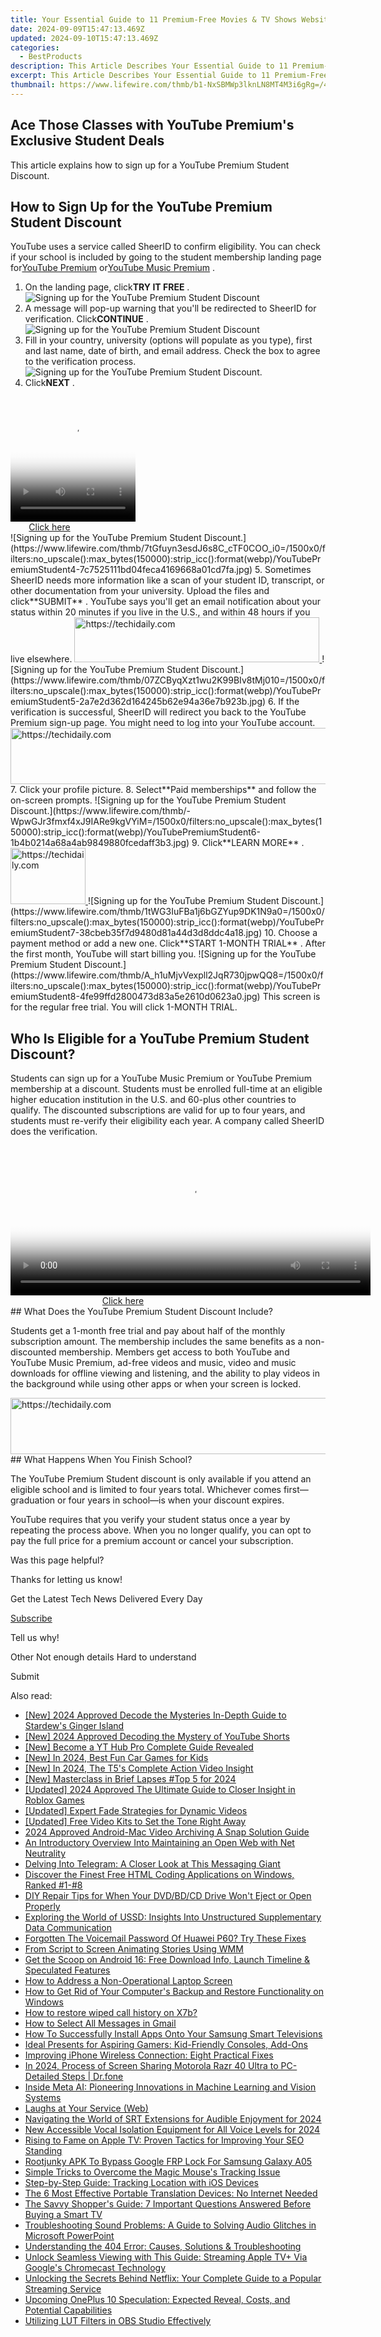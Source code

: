 ```yaml
---
title: Your Essential Guide to 11 Premium-Free Movies & TV Shows Websites
date: 2024-09-09T15:47:13.469Z
updated: 2024-09-10T15:47:13.469Z
categories:
  - BestProducts
description: This Article Describes Your Essential Guide to 11 Premium-Free Movies & TV Shows Websites
excerpt: This Article Describes Your Essential Guide to 11 Premium-Free Movies & TV Shows Websites
thumbnail: https://www.lifewire.com/thmb/b1-NxSBMWp3lknLN8MT4M3i6gRg=/400x300/filters:no_upscale():max_bytes(150000):strip_icc():format(webp)/man-with-tablet-and-headphones-on-train-629639549-59c3f06422fa3a00118b0616.jpg
---
```


## Ace Those Classes with YouTube Premium's Exclusive Student Deals
 This article explains how to sign up for a YouTube Premium Student Discount.  

## How to Sign Up for the YouTube Premium Student Discount

 YouTube uses a service called SheerID to confirm eligibility. You can check if your school is included by going to the student membership landing page for[YouTube Premium](https://www.lifewire.com/is-youtube-premium-worth-it-8584585 ) or[YouTube Music Premium](https://www.lifewire.com/what-is-youtube-music-4799054 ) .

1. On the landing page, click**TRY IT FREE** .  
![Signing up for the YouTube Premium Student Discount](https://www.lifewire.com/thmb/aPzRGgGmK-m-Aq3jVHeUISd_8aY=/1500x0/filters:no_upscale():max_bytes(150000):strip_icc():format(webp)/YouTubePremiumStudent1-4dd5ae1181f143c794fe3fe1d615e74f.jpg)
2. A message will pop-up warning that you'll be redirected to SheerID for verification. Click**CONTINUE** .  
![Signing up for the YouTube Premium Student Discount](https://www.lifewire.com/thmb/krc_P8NRwLzkc5h633qem4DYpjk=/1500x0/filters:no_upscale():max_bytes(150000):strip_icc():format(webp)/YouTubePremiumStudent2-ac9d06f65a8a46d8958e9682d297a560.jpg)
3. Fill in your country, university (options will populate as you type), first and last name, date of birth, and email address. Check the box to agree to the verification process.  
![Signing up for the YouTube Premium Student Discount.](https://www.lifewire.com/thmb/RbANARHcGpEqx7ykFJQlw7ekb88=/1500x0/filters:no_upscale():max_bytes(150000):strip_icc():format(webp)/YouTubePremiumStudent3-a3e301e3cb8145d0af9590f894384169.jpg)
4. Click**NEXT** .  
<!-- affiliate ads begin -->
<span id="1328683">
					<video width="200" height="200" style="cursor:pointer"
           poster="//a.impactradius-go.com/display-clicktoplayimage/1328683.png"
           onclick="if(!this.playClicked){this.play();this.setAttribute('controls',true);this.playClicked=true;}">
	   <source src="//a.impactradius-go.com/display-ad/15852-1328683">
	   <img src="//a.impactradius-go.com/display-clicktoplayimage/1328683.png" style="border: none; height: 100%; width: 100%; object-fit: contain">
	</video>
	<div style="width:125px;text-align:center"><a href="javascript:window.open(decodeURIComponent('https%3A%2F%2Fthefitville.pxf.io%2Fc%2F5597632%2F1328683%2F15852'), '_blank');void(0);">Click here</a></div>
</span>
<img height="0" width="0" src="https://imp.pxf.io/i/5597632/1328683/15852" style="position:absolute;visibility:hidden;" border="0" />
<!-- affiliate ads end -->
![Signing up for the YouTube Premium Student Discount.](https://www.lifewire.com/thmb/7tGfuyn3esdJ6s8C_cTF0COO_i0=/1500x0/filters:no_upscale():max_bytes(150000):strip_icc():format(webp)/YouTubePremiumStudent4-7c7525111bd04feca4169668a01cd7fa.jpg)
5. Sometimes SheerID needs more information like a scan of your student ID, transcript, or other documentation from your university. Upload the files and click**SUBMIT** . YouTube says you'll get an email notification about your status within 20 minutes if you live in the U.S., and within 48 hours if you live elsewhere.  
<!-- affiliate ads begin -->
<a href="https://aligracehair.sjv.io/c/5597632/2115919/19272" target="_top" id="2115919">
  <img src="//a.impactradius-go.com/display-ad/19272-2115919" border="0" alt="https://techidaily.com" width="392" height="72"/>
</a>
<img height="0" width="0" src="https://aligracehair.sjv.io/i/5597632/2115919/19272" style="position:absolute;visibility:hidden;" border="0" />
<!-- affiliate ads end -->
![Signing up for the YouTube Premium Student Discount.](https://www.lifewire.com/thmb/07ZCByqXzt1wu2K99BIv8tMj010=/1500x0/filters:no_upscale():max_bytes(150000):strip_icc():format(webp)/YouTubePremiumStudent5-2a7e2d362d164245b62e94a36e7b923b.jpg)
6. If the verification is successful, SheerID will redirect you back to the YouTube Premium sign-up page. You might need to log into your YouTube account.
<!-- affiliate ads begin -->
<a href="https://appsumo.8odi.net/c/5597632/2130885/7443" target="_top" id="2130885">
  <img src="//a.impactradius-go.com/display-ad/7443-2130885" border="0" alt="https://techidaily.com" width="600" height="90"/>
</a>
<img height="0" width="0" src="https://appsumo.8odi.net/i/5597632/2130885/7443" style="position:absolute;visibility:hidden;" border="0" />
<!-- affiliate ads end -->
7. Click your profile picture.
8. Select**Paid memberships** and follow the on-screen prompts.  
![Signing up for the YouTube Premium Student Discount.](https://www.lifewire.com/thmb/-WpwGJr3fmxf4xJ9IARe9kgVYiM=/1500x0/filters:no_upscale():max_bytes(150000):strip_icc():format(webp)/YouTubePremiumStudent6-1b4b0214a68a4ab9849880fcedaff3b3.jpg)
9. Click**LEARN MORE** .  
<!-- affiliate ads begin -->
<a href="https://25home.pxf.io/c/5597632/2123467/16836" target="_top" id="2123467">
  <img src="//a.impactradius-go.com/display-ad/16836-2123467" border="0" alt="https://techidaily.com" width="120" height="90"/>
</a>
<img height="0" width="0" src="https://25home.pxf.io/i/5597632/2123467/16836" style="position:absolute;visibility:hidden;" border="0" />
<!-- affiliate ads end -->
![Signing up for the YouTube Premium Student Discount.](https://www.lifewire.com/thmb/1tWG3IuFBa1j6bGZYup9DK1N9a0=/1500x0/filters:no_upscale():max_bytes(150000):strip_icc():format(webp)/YouTubePremiumStudent7-38cbeb35f7d9480d81a44d3d8ddc4a18.jpg)
10. Choose a payment method or add a new one. Click**START 1-MONTH TRIAL** . After the first month, YouTube will start billing you.  
![Signing up for the YouTube Premium Student Discount.](https://www.lifewire.com/thmb/A_h1uMjvVexpll2JqR730jpwQQ8=/1500x0/filters:no_upscale():max_bytes(150000):strip_icc():format(webp)/YouTubePremiumStudent8-4fe99ffd2800473d83a5e2610d0623a0.jpg)  
 This screen is for the regular free trial. You will click 1-MONTH TRIAL.

## Who Is Eligible for a YouTube Premium Student Discount?

 Students can sign up for a YouTube Music Premium or YouTube Premium membership at a discount. Students must be enrolled full-time at an eligible higher education institution in the U.S. and 60-plus other countries to qualify. The discounted subscriptions are valid for up to four years, and students must re-verify their eligibility each year. A company called SheerID does the verification.

<!-- affiliate ads begin -->
<span id="1983472">
					<video width="576" height="240" style="cursor:pointer"
           poster="//a.impactradius-go.com/display-clicktoplayimage/1983472.png"
           onclick="if(!this.playClicked){this.play();this.setAttribute('controls',true);this.playClicked=true;}">
	   <source src="//a.impactradius-go.com/display-ad/22993-1983472">
	   <img src="//a.impactradius-go.com/display-clicktoplayimage/1983472.png" style="border: none; height: 100%; width: 100%; object-fit: contain">
	</video>
	<div style="width:360px;text-align:center"><a href="javascript:window.open(decodeURIComponent('https%3A%2F%2Fhomestyler.sjv.io%2Fc%2F5597632%2F1983472%2F22993'), '_blank');void(0);">Click here</a></div>
</span>
<img height="0" width="0" src="https://imp.pxf.io/i/5597632/1983472/22993" style="position:absolute;visibility:hidden;" border="0" />
<!-- affiliate ads end -->
## What Does the YouTube Premium Student Discount Include?

 Students get a 1-month free trial and pay about half of the monthly subscription amount. The membership includes the same benefits as a non-discounted membership. Members get access to both YouTube and YouTube Music Premium, ad-free videos and music, video and music downloads for offline viewing and listening, and the ability to play videos in the background while using other apps or when your screen is locked.

<!-- affiliate ads begin -->
<a href="https://ephamedtechinc.pxf.io/c/5597632/2137206/26400" target="_top" id="2137206">
  <img src="//a.impactradius-go.com/display-ad/26400-2137206" border="0" alt="https://techidaily.com" width="728" height="90"/>
</a>
<img height="0" width="0" src="https://ephamedtechinc.pxf.io/i/5597632/2137206/26400" style="position:absolute;visibility:hidden;" border="0" />
<!-- affiliate ads end -->
## What Happens When You Finish School?

 The YouTube Premium Student discount is only available if you attend an eligible school and is limited to four years total. Whichever comes first—graduation or four years in school—is when your discount expires.

 YouTube requires that you verify your student status once a year by repeating the process above. When you no longer qualify, you can opt to pay the full price for a premium account or cancel your subscription.

Was this page helpful?

Thanks for letting us know!

 Get the Latest Tech News Delivered Every Day

[Subscribe](https://www.lifewire.com/#)

Tell us why!

 Other  Not enough details  Hard to understand

 Submit

<ins class="adsbygoogle"
     style="display:block"
     data-ad-format="autorelaxed"
     data-ad-client="ca-pub-7571918770474297"
     data-ad-slot="1223367746"></ins>



<ins class="adsbygoogle"
     style="display:block"
     data-ad-client="ca-pub-7571918770474297"
     data-ad-slot="8358498916"
     data-ad-format="auto"
     data-full-width-responsive="true"></ins>

<span class="atpl-alsoreadstyle">Also read:</span>
<div><ul>
<li><a href="https://video-screen-grab.techidaily.com/new-2024-approved-decode-the-mysteries-in-depth-guide-to-stardews-ginger-island/"><u>[New] 2024 Approved  Decode the Mysteries  In-Depth Guide to Stardew's Ginger Island</u></a></li>
<li><a href="https://youtube-web.techidaily.com/024-approved-decoding-the-mystery-of-youtube-shorts/"><u>[New] 2024 Approved  Decoding the Mystery of YouTube Shorts</u></a></li>
<li><a href="https://youtube-videos.techidaily.com/new-become-a-yt-hub-pro-complete-guide-revealed/"><u>[New] Become a YT Hub Pro  Complete Guide Revealed</u></a></li>
<li><a href="https://screen-activity-recording.techidaily.com/new-in-2024-best-fun-car-games-for-kids/"><u>[New] In 2024, Best Fun Car Games for Kids</u></a></li>
<li><a href="https://fox-hovers.techidaily.com/new-in-2024-the-t5s-complete-action-video-insight/"><u>[New] In 2024, The T5's Complete Action Video Insight</u></a></li>
<li><a href="https://visual-screen-recording.techidaily.com/new-masterclass-in-brief-lapses-top-5-for-2024/"><u>[New] Masterclass in Brief Lapses #Top 5 for 2024</u></a></li>
<li><a href="https://vp-tips.techidaily.com/updated-2024-approved-the-ultimate-guide-to-closer-insight-in-roblox-games/"><u>[Updated] 2024 Approved  The Ultimate Guide to Closer Insight in Roblox Games</u></a></li>
<li><a href="https://some-knowledge.techidaily.com/updated-expert-fade-strategies-for-dynamic-videos/"><u>[Updated] Expert Fade Strategies for Dynamic Videos</u></a></li>
<li><a href="https://article-files.techidaily.com/updated-free-video-kits-to-set-the-tone-right-away/"><u>[Updated] Free Video Kits to Set the Tone Right Away</u></a></li>
<li><a href="https://snapchat-videos.techidaily.com/2024-approved-android-mac-video-archiving-a-snap-solution-guide/"><u>2024 Approved  Android-Mac Video Archiving  A Snap Solution Guide</u></a></li>
<li><a href="https://tech-renaissance.techidaily.com/an-introductory-overview-into-maintaining-an-open-web-with-net-neutrality/"><u>An Introductory Overview Into Maintaining an Open Web with Net Neutrality</u></a></li>
<li><a href="https://tech-renaissance.techidaily.com/delving-into-telegram-a-closer-look-at-this-messaging-giant/"><u>Delving Into Telegram: A Closer Look at This Messaging Giant</u></a></li>
<li><a href="https://tech-renaissance.techidaily.com/discover-the-finest-free-html-coding-applications-on-windows-ranked-1-8/"><u>Discover the Finest Free HTML Coding Applications on Windows, Ranked #1-#8</u></a></li>
<li><a href="https://tech-renaissance.techidaily.com/diy-repair-tips-for-when-your-dvdbdcd-drive-wont-eject-or-open-properly/"><u>DIY Repair Tips for When Your DVD/BD/CD Drive Won't Eject or Open Properly</u></a></li>
<li><a href="https://tech-renaissance.techidaily.com/exploring-the-world-of-ussd-insights-into-unstructured-supplementary-data-communication/"><u>Exploring the World of USSD: Insights Into Unstructured Supplementary Data Communication</u></a></li>
<li><a href="https://android-unlock.techidaily.com/forgotten-the-voicemail-password-of-huawei-p60-try-these-fixes-by-drfone-android/"><u>Forgotten The Voicemail Password Of Huawei P60? Try These Fixes</u></a></li>
<li><a href="https://extra-information.techidaily.com/from-script-to-screen-animating-stories-using-wmm/"><u>From Script to Screen  Animating Stories Using WMM</u></a></li>
<li><a href="https://tech-renaissance.techidaily.com/get-the-scoop-on-android-16-free-download-info-launch-timeline-and-speculated-features/"><u>Get the Scoop on Android 16: Free Download Info, Launch Timeline & Speculated Features</u></a></li>
<li><a href="https://graphic-issues.techidaily.com/how-to-address-a-non-operational-laptop-screen/"><u>How to Address a Non-Operational Laptop Screen</u></a></li>
<li><a href="https://tech-renaissance.techidaily.com/how-to-get-rid-of-your-computers-backup-and-restore-functionality-on-windows/"><u>How to Get Rid of Your Computer's Backup and Restore Functionality on Windows</u></a></li>
<li><a href="https://blog-min.techidaily.com/how-to-restore-wiped-call-history-on-x7b-by-fonelab-android-recover-call-logs/"><u>How to restore wiped call history on X7b?</u></a></li>
<li><a href="https://tech-renaissance.techidaily.com/how-to-select-all-messages-in-gmail/"><u>How to Select All Messages in Gmail</u></a></li>
<li><a href="https://tech-renaissance.techidaily.com/how-to-successfully-install-apps-onto-your-samsung-smart-televisions/"><u>How To Successfully Install Apps Onto Your Samsung Smart Televisions</u></a></li>
<li><a href="https://tech-renaissance.techidaily.com/ideal-presents-for-aspiring-gamers-kid-friendly-consoles-add-ons/"><u>Ideal Presents for Aspiring Gamers: Kid-Friendly Consoles, Add-Ons</u></a></li>
<li><a href="https://fox-that.techidaily.com/improving-iphone-wireless-connection-eight-practical-fixes/"><u>Improving iPhone Wireless Connection: Eight Practical Fixes</u></a></li>
<li><a href="https://screen-mirror.techidaily.com/in-2024-process-of-screen-sharing-motorola-razr-40-ultra-to-pc-detailed-steps-drfone-by-drfone-android/"><u>In 2024, Process of Screen Sharing Motorola Razr 40 Ultra to PC- Detailed Steps | Dr.fone</u></a></li>
<li><a href="https://tech-renaissance.techidaily.com/inside-meta-ai-pioneering-innovations-in-machine-learning-and-vision-systems/"><u>Inside Meta AI: Pioneering Innovations in Machine Learning and Vision Systems</u></a></li>
<li><a href="https://extra-information.techidaily.com/laughs-at-your-service-web/"><u>Laughs at Your Service (Web)</u></a></li>
<li><a href="https://extra-guidance.techidaily.com/navigating-the-world-of-srt-extensions-for-audible-enjoyment-for-2024/"><u>Navigating the World of SRT Extensions for Audible Enjoyment for 2024</u></a></li>
<li><a href="https://audio-editing.techidaily.com/new-accessible-vocal-isolation-equipment-for-all-voice-levels-for-2024/"><u>New Accessible Vocal Isolation Equipment for All Voice Levels for 2024</u></a></li>
<li><a href="https://tech-renaissance.techidaily.com/rising-to-fame-on-apple-tv-proven-tactics-for-improving-your-seo-standing/"><u>Rising to Fame on Apple TV: Proven Tactics for Improving Your SEO Standing</u></a></li>
<li><a href="https://android-unlock.techidaily.com/rootjunky-apk-to-bypass-google-frp-lock-for-samsung-galaxy-a05-by-drfone-android/"><u>Rootjunky APK To Bypass Google FRP Lock For Samsung Galaxy A05</u></a></li>
<li><a href="https://tech-renaissance.techidaily.com/simple-tricks-to-overcome-the-magic-mouses-tracking-issue/"><u>Simple Tricks to Overcome the Magic Mouse's Tracking Issue</u></a></li>
<li><a href="https://tech-renaissance.techidaily.com/1722852356519-step-by-step-guide-tracking-location-with-ios-devices/"><u>Step-by-Step Guide: Tracking Location with iOS Devices</u></a></li>
<li><a href="https://tech-renaissance.techidaily.com/the-6-most-effective-portable-translation-devices-no-internet-needed/"><u>The 6 Most Effective Portable Translation Devices: No Internet Needed</u></a></li>
<li><a href="https://tech-renaissance.techidaily.com/the-savvy-shoppers-guide-7-important-questions-answered-before-buying-a-smart-tv/"><u>The Savvy Shopper's Guide: 7 Important Questions Answered Before Buying a Smart TV</u></a></li>
<li><a href="https://tech-renaissance.techidaily.com/troubleshooting-sound-problems-a-guide-to-solving-audio-glitches-in-microsoft-powerpoint/"><u>Troubleshooting Sound Problems: A Guide to Solving Audio Glitches in Microsoft PowerPoint</u></a></li>
<li><a href="https://tech-renaissance.techidaily.com/understanding-the-404-error-causes-solutions-and-troubleshooting/"><u>Understanding the 404 Error: Causes, Solutions & Troubleshooting</u></a></li>
<li><a href="https://tech-renaissance.techidaily.com/unlock-seamless-viewing-with-this-guide-streaming-apple-tvplus-via-googles-chromecast-technology/"><u>Unlock Seamless Viewing with This Guide: Streaming Apple TV+ Via Google's Chromecast Technology</u></a></li>
<li><a href="https://tech-renaissance.techidaily.com/unlocking-the-secrets-behind-netflix-your-complete-guide-to-a-popular-streaming-service/"><u>Unlocking the Secrets Behind Netflix: Your Complete Guide to a Popular Streaming Service</u></a></li>
<li><a href="https://tech-renaissance.techidaily.com/upcoming-oneplus-10-speculation-expected-reveal-costs-and-potential-capabilities/"><u>Upcoming OnePlus 10 Speculation: Expected Reveal, Costs, and Potential Capabilities</u></a></li>
<li><a href="https://extra-resources.techidaily.com/utilizing-lut-filters-in-obs-studio-effectively/"><u>Utilizing LUT Filters in OBS Studio Effectively</u></a></li>
</ul></div>
